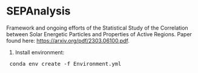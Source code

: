 # SEPAnalysis
Framework and ongoing efforts of the Statistical Study of the Correlation between Solar Energetic Particles and Properties of Active Regions. Paper found here: https://arxiv.org/pdf/2303.06100.pdf.

1. Install environment:
<pre>
 conda env create -f Environment.yml 
</pre>
